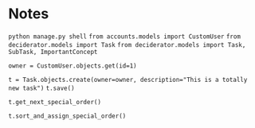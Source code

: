 # Notes

`python manage.py shell`
`from accounts.models import CustomUser`
`from deciderator.models import Task`
`from deciderator.models import Task, SubTask, ImportantConcept`

`owner = CustomUser.objects.get(id=1)`

`t = Task.objects.create(owner=owner, description="This is a totally new task")`
`t.save()`

`t.get_next_special_order()`

`t.sort_and_assign_special_order()`